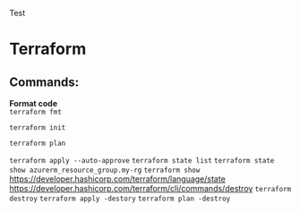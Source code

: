 Test
# Terraform

## Commands:
**Format code**\
`terraform fmt`

`terraform init`

`terraform plan`

`terraform apply --auto-approve`
`terraform state list`
`terraform state show azurerm_resource_group.my-rg`
`terraform show`
https://developer.hashicorp.com/terraform/language/state
https://developer.hashicorp.com/terraform/cli/commands/destroy
`terraform destroy`
`terraform apply -destory`
`terraform plan -destroy`




